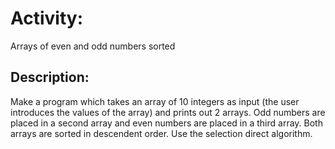 # Activity: 
Arrays of even and odd numbers sorted

## Description:
Make a program which takes an array of 10 integers as input (the user introduces the values of the array) and prints out 2 arrays. Odd numbers are placed in a second array and even numbers are placed in a third array. Both arrays are sorted in descendent order. Use the selection direct algorithm.